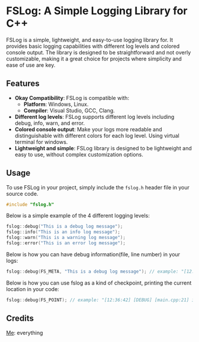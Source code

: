 # FSLog: A Simple Logging Library for C++

FSLog is a simple, lightweight, and easy-to-use logging library for. It provides basic logging capabilities with different log levels and colored console output. The library is designed to be straightforward and not overly customizable, making it a great choice for projects where simplicity and ease of use are key.

## Features

- **Okay Compatibility**: FSLog is compatible with:
    - **Platform**: Windows, Linux.
    - **Compiler**: Visual Studio, GCC, Clang.
- **Different log levels**: FSLog supports different log levels including debug, info, warn, and error.
- **Colored console output**: Make your logs more readable and distinguishable with different colors for each log level. Using virtual terminal for windows.
- **Lightweight and simple**: FSLog library is designed to be lightweight and easy to use, without complex customization options.

## Usage

To use FSLog in your project, simply include the `fslog.h` header file in your source code.

```cpp
#include "fslog.h"
```

Below is a simple example of the 4 different logging levels:

```cpp
fslog::debug("This is a debug log message");
fslog::info("This is an info log message");
fslog::warn("This is a warning log message");
fslog::error("This is an error log message");
```

Below is how you can have debug information(file, line number) in your logs:

```cpp
fslog::debug(FS_META, "This is a debug log message"); // example: "[12:36:42] [DEBUG] [main.cpp:21] This is a debug log message"
```

Below is how you can use fslog as a kind of checkpoint, printing the current location in your code:

```cpp
fslog::debug(FS_POINT); // example: "[12:36:42] [DEBUG] [main.cpp:21] int main(int, char**)"
```

## Credits

[Me](https://github.com/BoredKarma): everything
